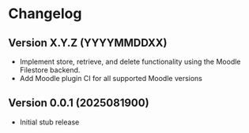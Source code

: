 # Changelog

## Version X.Y.Z (YYYYMMDDXX)

- Implement store, retrieve, and delete functionality using the Moodle Filestore backend.
- Add Moodle plugin CI for all supported Moodle versions


## Version 0.0.1 (2025081900)

- Initial stub release
